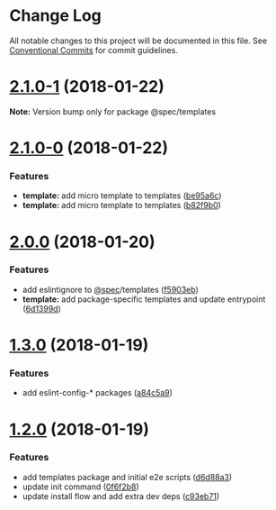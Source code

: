 # Change Log

All notable changes to this project will be documented in this file.
See [Conventional Commits](https://conventionalcommits.org) for commit guidelines.

<a name="2.1.0-1"></a>
# [2.1.0-1](https://github.com/joshblack/spec/tree/master/packages/spec-templates/compare/v2.1.0-0...v2.1.0-1) (2018-01-22)




**Note:** Version bump only for package @spec/templates

<a name="2.1.0-0"></a>
# [2.1.0-0](https://github.com/joshblack/spec/tree/master/packages/spec-templates/compare/v2.0.0...v2.1.0-0) (2018-01-22)


### Features

* **template:** add micro template to templates ([be95a6c](https://github.com/joshblack/spec/tree/master/packages/spec-templates/commit/be95a6c))
* **template:** add micro template to templates ([b82f9b0](https://github.com/joshblack/spec/tree/master/packages/spec-templates/commit/b82f9b0))




<a name="2.0.0"></a>
# [2.0.0](https://github.com/joshblack/spec/tree/master/packages/spec-templates/compare/v1.3.1...v2.0.0) (2018-01-20)


### Features

* add eslintignore to [@spec](https://github.com/spec)/templates ([f5903eb](https://github.com/joshblack/spec/tree/master/packages/spec-templates/commit/f5903eb))
* **template:** add package-specific templates and update entrypoint ([6d1399d](https://github.com/joshblack/spec/tree/master/packages/spec-templates/commit/6d1399d))




<a name="1.3.0"></a>
# [1.3.0](https://github.com/joshblack/spec/tree/master/packages/spec-templates/compare/v1.2.0...v1.3.0) (2018-01-19)


### Features

* add eslint-config-* packages ([a84c5a9](https://github.com/joshblack/spec/tree/master/packages/spec-templates/commit/a84c5a9))




<a name="1.2.0"></a>
# [1.2.0](https://github.com/joshblack/spec/tree/master/packages/spec-templates/compare/v1.1.6...v1.2.0) (2018-01-19)


### Features

* add templates package and initial e2e scripts ([d6d88a3](https://github.com/joshblack/spec/tree/master/packages/spec-templates/commit/d6d88a3))
* update init command ([0f6f2b8](https://github.com/joshblack/spec/tree/master/packages/spec-templates/commit/0f6f2b8))
* update install flow and add extra dev deps ([c93eb71](https://github.com/joshblack/spec/tree/master/packages/spec-templates/commit/c93eb71))
